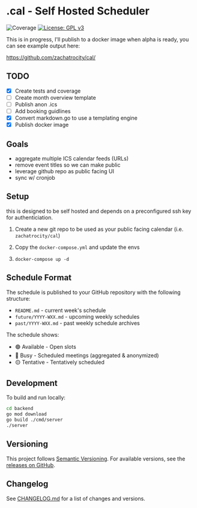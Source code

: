 # .cal - Self Hosted Scheduler
![Coverage](https://img.shields.io/badge/Coverage-82.7%25-brightgreen)
[![License: GPL v3](https://img.shields.io/badge/License-GPLv3-blue.svg)](https://www.gnu.org/licenses/gpl-3.0)

This is in progress, I'll publish to a docker image when alpha is ready, you can see example output here:

https://github.com/zachatrocity/cal/


## TODO

- [x] Create tests and coverage 
- [ ] Create month overview template
- [ ] Publish anon .ics
- [ ] Add booking guidlines
- [x] Convert markdown.go to use a templating engine
- [x] Publish docker image

## Goals

- aggregate multiple ICS calendar feeds (URLs)
- remove event titles so we can make public
- leverage github repo as public facing UI
- sync w/ cronjob

## Setup
this is designed to be self hosted and depends on a preconfigured ssh key for authenticiation.

1. Create a new git repo to be used as your public facing calendar (i.e. `zachatrocity/cal`)

2. Copy the `docker-compose.yml` and update the envs

3. `docker-compose up -d`

## Schedule Format

The schedule is published to your GitHub repository with the following structure:

- `README.md` - current week's schedule
- `future/YYYY-WXX.md` - upcoming weekly schedules
- `past/YYYY-WXX.md` - past weekly schedule archives

The schedule shows:
- 🟢 Available - Open slots
- 🔴 Busy - Scheduled meetings (aggregated & anonymized)
- 🟡 Tentative - Tentatively scheduled

## Development

To build and run locally:

```bash
cd backend
go mod download
go build ./cmd/server
./server
```

## Versioning

This project follows [Semantic Versioning](https://semver.org/). For available versions, see the [releases on GitHub](https://github.com/zachatrocity/dotcal/releases).

## Changelog

See [CHANGELOG.md](CHANGELOG.md) for a list of changes and versions.